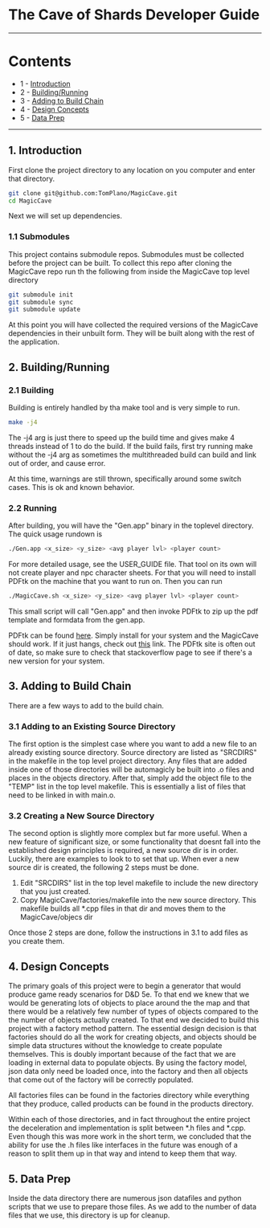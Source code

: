 # The Cave of Shards Developer Guide

---

# Contents
- 1 - [Introduction](#1-introduction)
- 2 - [Building/Running](#2-building-running)
- 3 - [Adding to Build Chain](#3-adding-to-build-chain)
- 4 - [Design Concepts](#4-design-concepts)
- 5 - [Data Prep](#-data-prep)
---

## 1. Introduction
First clone the project directory to any location on you computer and enter that directory.
```bash
git clone git@github.com:TomPlano/MagicCave.git
cd MagicCave
```
Next we will set up dependencies.
 
### 1.1 Submodules
This project contains submodule repos. Submodules must be collected before the project can be built. To collect this 
repo after cloning the MagicCave repo run th the following from inside the MagicCave top level directory

```bash
git submodule init  
git submodule sync 
git submodule update
```
At this point you will have collected the required versions of the MagicCave dependencies in their unbuilt form. 
They will be built along with the rest of the application.


## 2. Building/Running
### 2.1 Building
Building is entirely handled by tha make tool and is very simple to run.
```bash
make -j4
```
The -j4 arg is just there to speed up the build time and gives make 4 threads instead of 1 to do the build. If the build
fails, first try running make without the -j4 arg as sometimes the multithreaded build can build and link out of order,
and cause error. 

At this time, warnings are still thrown, specifically around some switch cases. This is ok and known behavior.
### 2.2 Running 
After building, you will have the "Gen.app" binary in the toplevel directory. The quick usage rundown is 
```bash
./Gen.app <x_size> <y_size> <avg player lvl> <player count>
```
For more detailed usage, see the USER_GUIDE file.
That tool on its own will not create player and npc character sheets. For that you will need to install PDFtk on the machine
that you want to run on. Then you can run 
```bash
./MagicCave.sh <x_size> <y_size> <avg player lvl> <player count>
```
This small script will call "Gen.app" and then invoke PDFtk to zip up the pdf template and formdata from the gen.app.

PDFtk can be found [here](https://www.pdflabs.com/tools/pdftk-server/ "PDFtk Server page"). Simply install for your system
and the MagicCave should work. If it just hangs, check out [this](https://stackoverflow.com/questions/39750883/pdftk-hanging-on-macos-sierra "PDFtk Server Uptodate")
link. The PDFtk site is often out of date, so make sure to check that stackoverflow page to see if there's a new version for your system.

 
## 3. Adding to Build Chain
There are a few ways to add to the build chain. 
### 3.1 Adding to an Existing Source Directory 
The first option is the simplest case where you want to add a new file 
to an already existing source directory. Source directory are listed as "SRCDIRS" in the makefile in the top level project 
directory. Any files that are added inside one of those directories will be automagicly be built into .o files and places
in the objects directory. After that, simply add the object file to the "TEMP" list in the top level makefile. This is essentially
a list of files that need to be linked in with main.o.  
### 3.2 Creating a New Source Directory
The second option is slightly more complex but far more useful. When a new feature of significant size, or some functionality that
doesnt fall into the established design principles is required, a new source dir is in order.
Luckily, there are examples to look to to set that up. When ever a new source dir is created, the following 2 steps must be done.
1. Edit "SRCDIRS" list in the top level makefile to include the new directory that you just created.
2. Copy MagicCave/factories/makefile into the new source directory. This makefile builds all *.cpp files in that dir and moves them to the MagicCave/objecs dir

Once those 2 steps are done, follow the instructions in 3.1 to add files as you create them.

## 4. Design Concepts

The primary goals of this project were to begin a generator that would produce game ready scenarios for D&D 5e. To that end we 
knew that we would be generating lots of objects to place around the the map and that there would be a relatively few number of
types of objects compared to the the number of objects actually created. To that end we decided to build this project with a
factory method pattern. The essential design decision is that factories should do all the work for creating objects, and objects should be simple
data structures without the knowledge to create populate themselves. This is doubly important because of the fact that we are 
loading in external data to populate objects. By using the factory model, json data only need be loaded once, into the factory
and then all objects that come out of the factory will be correctly populated. 

All factories files can be found in the factories directory while everything that they produce, called products can be found in the 
products directory. 

Within each of those directories, and in fact throughout the entire project the deceleration and implementation is split 
between *.h files and  *.cpp. Even though this was more work in the short term, we concluded that the ability for use the .h files
like interfaces in the future was enough of a reason to split them up in that way and intend to keep them that way. 

## 5. Data Prep

Inside the data directory there are numerous json datafiles and python scripts that we use to prepare those files. As we
add to the number of data files that we use, this directory is up for cleanup.



